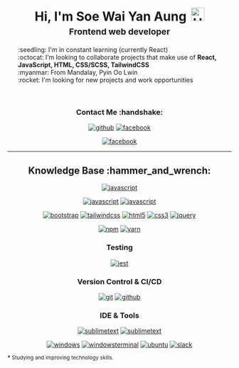 <h1 style="text-align: center;margin-bottom: 5px;">Hi, I'm Soe Wai Yan Aung<img src="https://raw.githubusercontent.com/iampavangandhi/iampavangandhi/master/gifs/Hi.gif" alt="Hi" style="width: 30px;margin-left: 10px;"></h1>
<h3 style="font-size: 1.2rem; text-align: center;margin: 0 0 20px 0;">Frontend web developer</h3>

<ul style="list-style: none;">
<li>:seedling: I'm in constant learning (currently React)</li>
<li>:octocat: I’m looking to collaborate projects that make use of <strong>React, JavaScript, HTML, CSS/SCSS, TailwindCSS</strong></li>
<li>:myanmar: From Mandalay, Pyin Oo Lwin</li>
<li>:rocket: I'm looking for new projects and work opportunities</li>

</ul>
<br>

<div align="center">
<h3>Contact Me :handshake:</h3>
<a href="https://github.com/soewaiyanag" target="_blank"><img src="https://img.shields.io/badge/-Github-black?logo=github&style=flat-square" alt="github"/></a>
<a href="https://www.frontendmentor.io/profile/soewaiyanag" target="_blank"><img src="https://img.shields.io/badge/-Frontendmentor-red?logo=frontendmentor&style=flat-square" alt="facebook"></a>

<a href="https://www.facebook.com/soewaiyanag" target="_blank"><img src="https://img.shields.io/badge/-Facebook-white?logo=facebook&style=flat-square" alt="facebook"></a>


</div>

---

<div align="center">
<h2>Knowledge Base :hammer_and_wrench:</h2>

<a href="https://reactjs.org/" target="_blank"><img src="https://img.shields.io/badge/react-white.svg?style=for-the-badge&logo=react&logoColor=#F7DF1E" alt="javascript"/></a>

<a href="https://developer.mozilla.org/en-US/docs/Web/JavaScript" target="_blank"><img src="https://img.shields.io/badge/JavaScript-white.svg?style=for-the-badge&logo=javascript&logoColor=#F7DF1E" alt="javascript"/></a>
<a href="https://www.python.org" target="_blank"><img src="https://img.shields.io/badge/python-white.svg?style=for-the-badge&logo=python&logoColor=#F7DF1E" alt="javascript"/></a>

<a href="https://getbootstrap.com/" target="_blank"><img src="https://img.shields.io/badge/-Bootstrap-white?logo=bootstrap&logoColor=7952B3&style=for-the-badge" alt="bootstrap"/></a>
<a href="https://tailwindcss.com/" target="_blank"><img src="https://img.shields.io/badge/-tailwind css-white?logo=tailwindcss&logoColor=06B6D4&style=for-the-badge" alt="tailwindcss"/></a>
<a href="https://html.spec.whatwg.org/multipage/" target="_blank"><img src="https://img.shields.io/badge/-HTML-white?logo=html5&style=for-the-badge" alt="html5"/></a>
<a href="https://www.w3.org/Style/CSS" target="_blank"><img src="https://img.shields.io/badge/-CSS-white?logo=css3&logoColor=1572B6&style=for-the-badge" alt="css3"/></a>
<a href="https://jquery.com/" target="_blank"><img src="https://img.shields.io/badge/-jquery-white?logo=jquery&logoColor=0769AD&style=for-the-badge" alt="jquery"/></a>

<a href="https://www.npmjs.com/" target="_blank"><img src="https://img.shields.io/badge/-npm-white?logo=npm&logoColor=CB3837&style=for-the-badge" alt="npm"/></a>
<a href="https://yarnpkg.com/" target="_blank"><img src="https://img.shields.io/badge/-yarn-white?logo=yarn&logoColor=2C8EBB&style=for-the-badge" alt="yarn"/></a>

<h3>Testing</h3>

<a href="https://jestjs.io/" target="_blank"><img src="https://img.shields.io/badge/-jest*-white?logo=jest&logoColor=C21325&style=for-the-badge" alt="jest"/></a>

<h3>Version Control & CI/CD</h3>
<a href="https://git-scm.com/" target="_blank"><img src="https://img.shields.io/badge/-git-white?logo=git&logoColor=F05032&style=for-the-badge" alt="git"/></a>
<a href="https://github.com/" target="_blank"><img src="https://img.shields.io/badge/-github-white?logo=github&logoColor=181717&style=for-the-badge" alt="github"/></a>

<h3>IDE & Tools</h3>

<a href="https://www.sublimetext.com/" target="_blank"><img src="https://img.shields.io/badge/-sublime_text-white?logo=sublimetext&logoColor=FF9800&style=for-the-badge" alt="sublimetext"/></a>
<a href="https://code.visualstudio.com/" target="_blank"><img src="https://img.shields.io/badge/-vs_code-white?logo=visual-studio-code&logoColor=blue&style=for-the-badge" alt="sublimetext"/></a>

<a href="https://www.microsoft.com/en-us/windows" target="_blank"><img src="https://img.shields.io/badge/-windows-white?logo=windows&logoColor=0078D6&style=for-the-badge" alt="windows"/></a>
<a href="https://github.com/microsoft/terminal" target="_blank"><img src="https://img.shields.io/badge/-windows_terminal-white?logo=windowsterminal&logoColor=4D4D4D&style=for-the-badge" alt="windowsterminal"/></a>
<a href="https://ubuntu.com/" target="_blank"><img src="https://img.shields.io/badge/-ubuntu-white?logo=ubuntu&logoColor=E95420&style=for-the-badge" alt="ubuntu"/></a>
<a href="https://slack.com/" target="_blank"><img src="https://img.shields.io/badge/-slack-white?logo=slack&logoColor=4A154B&style=for-the-badge" alt="slack"/></a>

</div>

<small><strong>\*</strong> Studying and improving technology skills.</small>

